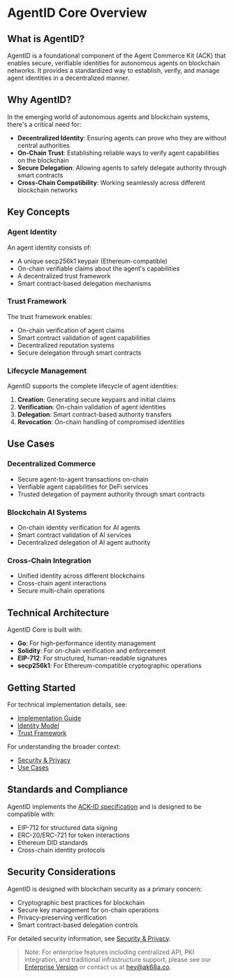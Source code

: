 # AgentID Core Overview

## What is AgentID?

AgentID is a foundational component of the Agent Commerce Kit (ACK) that enables secure, verifiable identities for autonomous agents on blockchain networks. It provides a standardized way to establish, verify, and manage agent identities in a decentralized manner.

## Why AgentID?

In the emerging world of autonomous agents and blockchain systems, there's a critical need for:
- **Decentralized Identity**: Ensuring agents can prove who they are without central authorities
- **On-Chain Trust**: Establishing reliable ways to verify agent capabilities on the blockchain
- **Secure Delegation**: Allowing agents to safely delegate authority through smart contracts
- **Cross-Chain Compatibility**: Working seamlessly across different blockchain networks

## Key Concepts

### Agent Identity
An agent identity consists of:
- A unique secp256k1 keypair (Ethereum-compatible)
- On-chain verifiable claims about the agent's capabilities
- A decentralized trust framework
- Smart contract-based delegation mechanisms

### Trust Framework
The trust framework enables:
- On-chain verification of agent claims
- Smart contract validation of agent capabilities
- Decentralized reputation systems
- Secure delegation through smart contracts

### Lifecycle Management
AgentID supports the complete lifecycle of agent identities:
1. **Creation**: Generating secure keypairs and initial claims
2. **Verification**: On-chain validation of agent identities
3. **Delegation**: Smart contract-based authority transfers
4. **Revocation**: On-chain handling of compromised identities

## Use Cases

### Decentralized Commerce
- Secure agent-to-agent transactions on-chain
- Verifiable agent capabilities for DeFi services
- Trusted delegation of payment authority through smart contracts

### Blockchain AI Systems
- On-chain identity verification for AI agents
- Smart contract validation of AI services
- Decentralized delegation of AI agent authority

### Cross-Chain Integration
- Unified identity across different blockchains
- Cross-chain agent interactions
- Secure multi-chain operations

## Technical Architecture

AgentID Core is built with:
- **Go**: For high-performance identity management
- **Solidity**: For on-chain verification and enforcement
- **EIP-712**: For structured, human-readable signatures
- **secp256k1**: For Ethereum-compatible cryptographic operations

## Getting Started

For technical implementation details, see:
- [Implementation Guide](./implementation.md)
- [Identity Model](./identity-model.md)
- [Trust Framework](./trust-framework.md)

For understanding the broader context:
- [Security & Privacy](./security-privacy.md)
- [Use Cases](./use-cases.md)

## Standards and Compliance

AgentID implements the [ACK-ID specification](https://www.agentcommercekit.com/ack-id/standards) and is designed to be compatible with:
- EIP-712 for structured data signing
- ERC-20/ERC-721 for token interactions
- Ethereum DID standards
- Cross-chain identity protocols

## Security Considerations

AgentID is designed with blockchain security as a primary concern:
- Cryptographic best practices for blockchain
- Secure key management for on-chain operations
- Privacy-preserving verification
- Smart contract-based delegation controls

For detailed security information, see [Security & Privacy](./security-privacy.md).

> Note: For enterprise features including centralized API, PKI integration, and traditional infrastructure support, please see our [Enterprise Version](https://www.agentcommercekit.com/enterprise) or contact us at [hey@ak68a.co](mailto:hey@ak68a.co). 